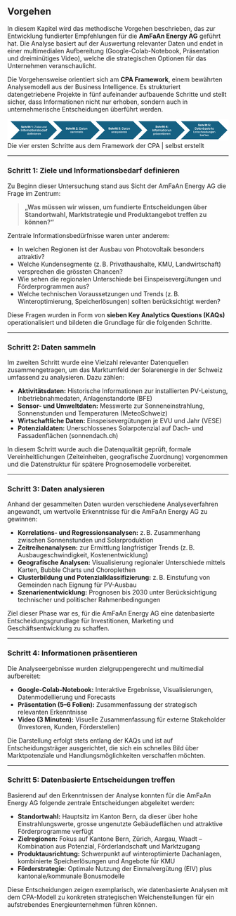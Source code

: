 ## Vorgehen

In diesem Kapitel wird das methodische Vorgehen beschrieben, das zur Entwicklung fundierter Empfehlungen für die **AmFaAn Energy AG** geführt hat. Die Analyse basiert auf der Auswertung relevanter Daten und endet in einer multimedialen Aufbereitung (Google-Colab-Notebook, Präsentation und dreiminütiges Video), welche die strategischen Optionen für das Unternehmen veranschaulicht.

Die Vorgehensweise orientiert sich am **CPA Framework**, einem bewährten Analysemodell aus der Business Intelligence. Es strukturiert datengetriebene Projekte in fünf aufeinander aufbauende Schritte und stellt sicher, dass Informationen nicht nur erhoben, sondern auch in unternehmerische Entscheidungen überführt werden.

<div class="center-image">
    <img src="assets/images/CPA - Steps.png">
    <div class="image-label">Die vier ersten Schritte aus dem Framework der CPA | selbst erstellt</div>
</div>

---

### Schritt 1: Ziele und Informationsbedarf definieren

Zu Beginn dieser Untersuchung stand aus Sicht der AmFaAn Energy AG die Frage im Zentrum:

> **„Was müssen wir wissen, um fundierte Entscheidungen über Standortwahl, Marktstrategie und Produktangebot treffen zu können?“**

Zentrale Informationsbedürfnisse waren unter anderem:

- In welchen Regionen ist der Ausbau von Photovoltaik besonders attraktiv?
- Welche Kundensegmente (z. B. Privathaushalte, KMU, Landwirtschaft) versprechen die grössten Chancen?
- Wie sehen die regionalen Unterschiede bei Einspeisevergütungen und Förderprogrammen aus?
- Welche technischen Voraussetzungen und Trends (z. B. Winteroptimierung, Speicherlösungen) sollten berücksichtigt werden?

Diese Fragen wurden in Form von **sieben Key Analytics Questions (KAQs)** operationalisiert und bildeten die Grundlage für die folgenden Schritte.

---

### Schritt 2: Daten sammeln

Im zweiten Schritt wurde eine Vielzahl relevanter Datenquellen zusammengetragen, um das Marktumfeld der Solarenergie in der Schweiz umfassend zu analysieren. Dazu zählen:

- **Aktivitätsdaten:** Historische Informationen zur installierten PV-Leistung, Inbetriebnahmedaten, Anlagenstandorte (BFE)
- **Sensor- und Umweltdaten:** Messwerte zur Sonneneinstrahlung, Sonnenstunden und Temperaturen (MeteoSchweiz)
- **Wirtschaftliche Daten:** Einspeisevergütungen je EVU und Jahr (VESE)
- **Potenzialdaten:** Unerschlossenes Solarpotenzial auf Dach- und Fassadenflächen (sonnendach.ch)

In diesem Schritt wurde auch die Datenqualität geprüft, formale Vereinheitlichungen (Zeiteinheiten, geografische Zuordnung) vorgenommen und die Datenstruktur für spätere Prognosemodelle vorbereitet.

---

### Schritt 3: Daten analysieren

Anhand der gesammelten Daten wurden verschiedene Analyseverfahren angewandt, um wertvolle Erkenntnisse für die AmFaAn Energy AG zu gewinnen:

- **Korrelations- und Regressionsanalysen:** z. B. Zusammenhang zwischen Sonnenstunden und Solarproduktion
- **Zeitreihenanalysen:** zur Ermittlung langfristiger Trends (z. B. Ausbaugeschwindigkeit, Kostenentwicklung)
- **Geografische Analysen:** Visualisierung regionaler Unterschiede mittels Karten, Bubble Charts und Choroplethen
- **Clusterbildung und Potenzialklassifizierung:** z. B. Einstufung von Gemeinden nach Eignung für PV-Ausbau
- **Szenarienentwicklung:** Prognosen bis 2030 unter Berücksichtigung technischer und politischer Rahmenbedingungen

Ziel dieser Phase war es, für die AmFaAn Energy AG eine datenbasierte Entscheidungsgrundlage für Investitionen, Marketing und Geschäftsentwicklung zu schaffen.

---

### Schritt 4: Informationen präsentieren

Die Analyseergebnisse wurden zielgruppengerecht und multimedial aufbereitet:

- **Google-Colab-Notebook:** Interaktive Ergebnisse, Visualisierungen, Datenmodellierung und Forecasts
- **Präsentation (5–6 Folien):** Zusammenfassung der strategisch relevanten Erkenntnisse
- **Video (3 Minuten):** Visuelle Zusammenfassung für externe Stakeholder (Investoren, Kunden, Förderstellen)

Die Darstellung erfolgt stets entlang der KAQs und ist auf Entscheidungsträger ausgerichtet, die sich ein schnelles Bild über Marktpotenziale und Handlungsmöglichkeiten verschaffen möchten.

---

### Schritt 5: Datenbasierte Entscheidungen treffen

Basierend auf den Erkenntnissen der Analyse konnten für die AmFaAn Energy AG folgende zentrale Entscheidungen abgeleitet werden:

- **Standortwahl:** Hauptsitz im Kanton Bern, da dieser über hohe Einstrahlungswerte, grosse ungenutzte Gebäudeflächen und attraktive Förderprogramme verfügt
- **Zielregionen:** Fokus auf Kantone Bern, Zürich, Aargau, Waadt – Kombination aus Potenzial, Förderlandschaft und Marktzugang
- **Produktausrichtung:** Schwerpunkt auf winteroptimierte Dachanlagen, kombinierte Speicherlösungen und Angebote für KMU
- **Förderstrategie:** Optimale Nutzung der Einmalvergütung (EIV) plus kantonale/kommunale Bonusmodelle

Diese Entscheidungen zeigen exemplarisch, wie datenbasierte Analysen mit dem CPA-Modell zu konkreten strategischen Weichenstellungen für ein aufstrebendes Energieunternehmen führen können.

